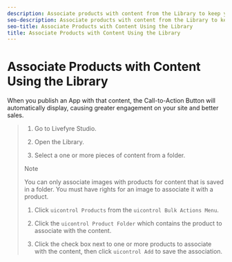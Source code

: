 ```yaml
---
description: Associate products with content from the Library to keep your content and product catalog in sync in one easy-to-manage location.
seo-description: Associate products with content from the Library to keep your content and product catalog in sync in one easy-to-manage location.
seo-title: Associate Products with Content Using the Library
title: Associate Products with Content Using the Library
---
```


# Associate Products with Content Using the Library

When you publish an App with that content, the Call-to-Action Button will automatically display, causing greater engagement on your site and better sales.

>1. Go to Livefyre Studio.
>   
>1. Open the Library.
>   
>1. Select a one or more pieces of content from a folder.
>   >[!NOTE]
>   >
>   >You can only associate images with products for content that is saved in a folder. You must have rights for an image to associate it with a product.
>   
>   
>1. Click `uicontrol Products` from the `uicontrol Bulk Actions Menu`.
>   
>1. Click the `uicontrol Product Folder` which contains the product to associate with the content.
>   
>1. Click the check box next to one or more products to associate with the content, then click `uicontrol Add` to save the association.
>   
>   
